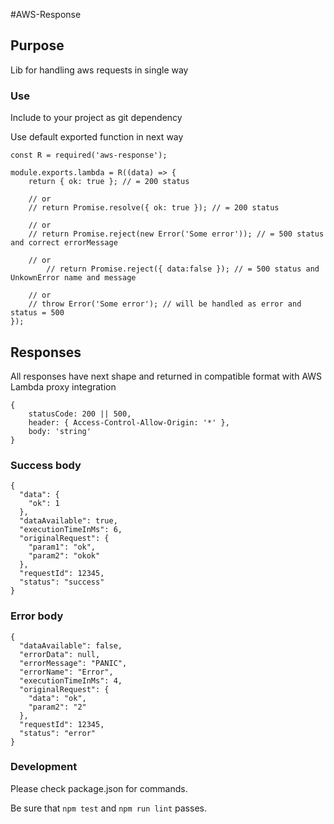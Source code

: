 #AWS-Response

## Purpose

Lib for handling aws requests in single way

### Use

Include to your project as git dependency

Use default exported function in next way

```
const R = required('aws-response');

module.exports.lambda = R((data) => {
    return { ok: true }; // = 200 status
    
    // or
    // return Promise.resolve({ ok: true }); // = 200 status
    
    // or
    // return Promise.reject(new Error('Some error')); // = 500 status and correct errorMessage
    
    // or
        // return Promise.reject({ data:false }); // = 500 status and UnkownError name and message
    
    // or
    // throw Error('Some error'); // will be handled as error and status = 500
});
```


## Responses

All responses have next shape and returned in compatible format with AWS Lambda proxy integration

```
{
    statusCode: 200 || 500,
    header: { Access-Control-Allow-Origin: '*' },
    body: 'string'
}
```

### Success body
 
```
{
  "data": {
    "ok": 1
  }, 
  "dataAvailable": true, 
  "executionTimeInMs": 6, 
  "originalRequest": {
    "param1": "ok", 
    "param2": "okok"
  }, 
  "requestId": 12345, 
  "status": "success"
}
```

### Error body

```
{
  "dataAvailable": false, 
  "errorData": null, 
  "errorMessage": "PANIC", 
  "errorName": "Error", 
  "executionTimeInMs": 4, 
  "originalRequest": {
    "data": "ok", 
    "param2": "2"
  }, 
  "requestId": 12345, 
  "status": "error"
}
```

### Development

Please check package.json for commands.

Be sure that `npm test` and `npm run lint` passes.
